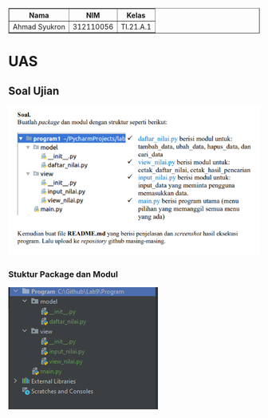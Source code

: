 <body>
    <table border="1">
        <tr>
            <th> Nama</th>
            <th>NIM</th>
            <th>Kelas</th>
        </tr>
        <tr>
            <td>Ahmad Syukron</td>
            <td>312110056</td>
            <td>TI.21.A.1</td>
        </tr>
    </table>
</body>

# UAS
## Soal Ujian
![gambar 00](ss/soal.PNG)
### Stuktur Package dan Modul
![gambar 01](ss/modul.PNG)

